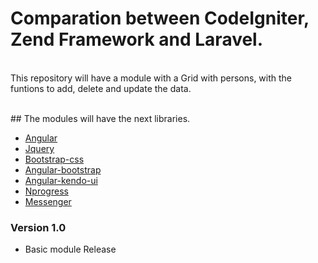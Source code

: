 Comparation between CodeIgniter, Zend Framework and Laravel.
===============

<br>This repository will have a module with a Grid with persons, with the funtions to add, delete and update the data.

<br>
## The modules will have the next libraries.

 - <a href="http://angularjs.org/">Angular</a>
 - <a href="http://jquery.com/">Jquery</a>
 - <a href="http://getbootstrap.com/">Bootstrap-css</a>
 - <a href="https://github.com/angular-ui/bootstrap">Angular-bootstrap</a>
 - <a href="https://github.com/kendo-labs/angular-kendo">Angular-kendo-ui</a>
 - <a href="https://github.com/rstacruz/nprogress">Nprogress</a>
 - <a href="https://github.com/HubSpot/messenger">Messenger</a>


### Version 1.0
 - Basic module Release